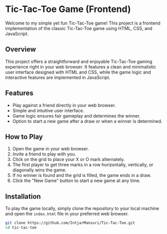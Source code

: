 # Tic-Tac-Toe Game (Frontend)

Welcome to my simple yet fun Tic-Tac-Toe game! This project is a frontend implementation of the classic Tic-Tac-Toe game using HTML, CSS, and JavaScript.

## Overview

This project offers a straightforward and enjoyable Tic-Tac-Toe gaming experience right in your web browser. It features a clean and minimalistic user interface designed with HTML and CSS, while the game logic and interactive features are implemented in JavaScript.

## Features

- Play against a friend directly in your web browser.
- Simple and intuitive user interface.
- Game logic ensures fair gameplay and determines the winner.
- Option to start a new game after a draw or when a winner is determined.

## How to Play

1. Open the game in your web browser.
2. Invite a friend to play with you.
3. Click on the grid to place your X or O mark alternately.
4. The first player to get three marks in a row horizontally, vertically, or diagonally wins the game.
5. If no winner is found and the grid is filled, the game ends in a draw.
6. Click the "New Game" button to start a new game at any time.

## Installation

To play the game locally, simply clone the repository to your local machine and open the `index.html` file in your preferred web browser.

```bash
git clone https://github.com/IntjarMansuri/Tic-Tac-Toe.git
cd tic-tac-toe
